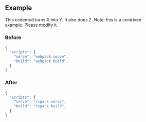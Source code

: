 


## Example
This codemod turns X into Y. It also does Z.
Note: this is a contrived example. Please modify it.

### Before

```ts
{
  "scripts": {
    "serve": "webpack serve",
    "build": "webpack build",
  }
}
```

### After

```ts
{
  "scripts": {
    "serve": "rspack serve",
    "build": "rspack build",
  }
}
```

